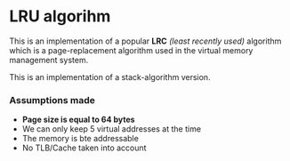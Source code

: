 # LRU algorihm
This is an implementation of a popular
<b>LRC</b> <i>(least recently used)</i> algorithm which is a page-replacement
algorithm used in the virtual memory management system. 

This is an implementation of a stack-algorithm version.

### Assumptions made

- <b>Page size is equal to 64 bytes</b>
- We can only keep 5 virtual addresses at the time
- The memory is bte addressable
- No TLB/Cache taken into account